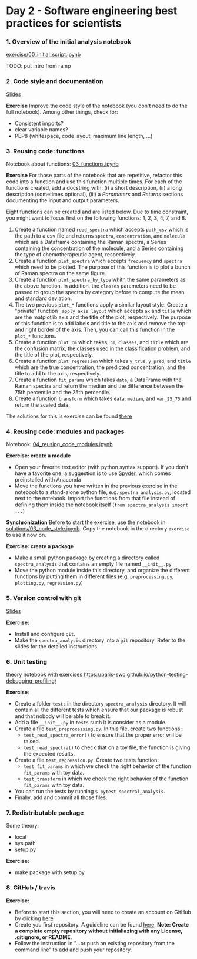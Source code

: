 # Day 2 - Software engineering best practices for scientists

### 1. Overview of the initial analysis notebook

[exercise/00_initial_script.ipynb](exercise/00_initial_script.ipynb)

TODO: put intro from ramp

### 2. Code style and documentation

[Slides](https://paris-saclay-cds.github.io/python-workshop/Day_2_Software_engineering_best_practices/02_documentation_code_style_slides.html)

**Exercise** Improve the code style of the notebook (you don't need to do the full notebook). Among other things, check for:

- Consistent imports?
- clear variable names?
- PEP8 (whitespace, code layout, maximum line length, ...)

### 3. Reusing code: functions

Notebook about functions: [03_functions.ipynb](03_functions.ipynb)

**Exercise** For those parts of the notebook that are repetitive, refactor this
code into a function and use this function multiple times. For each of the
functions created, add a docstring with: (i) a short description, (ii) a long
description (sometimes optional), (iii) a *Parameters* and *Returns* sections
documenting the input and output parameters.

Eight functions can be created and are listed below. Due to time constraint,
you might want to focus first on the following functions: 1, 2, 3, 4, 7, and 8.

1. Create a function named `read_spectra` which accepts `path_csv` which is the
   path to a csv file and returns `spectra`, `concentration`, and `molecule`
   which are a Dataframe containing the Raman spectra, a Series containing the
   concentration of the molecule, and a Series containing the type of
   chemotherapeutic agent, respectively.
2. Create a function `plot_spectra` which accepts `frequency` and `spectra`
   which need to be plotted. The purpose of this function is to plot a bunch of
   Raman spectra on the same figure.
3. Create a function `plot_spectra_by_type` whith the same parameters as the
   above function. In addition, the `classes` parameters need to be passed to
   group the spectra by category before to compute the mean and standard
   deviation.
4. The two previous `plot_*` functions apply a similar layout style. Create a
   "private" function `_apply_axis_layout` which accepts `ax` and `title` which
   are the matplotlib axis and the title of the plot, respectively. The purpose
   of this function is to add labels and title to the axis and remove the top
   and right border of the axis. Then, you can call this function in the
  `plot_*` functions.
5. Create a function `plot_cm` which takes, `cm`, `classes`, and `title` which
   are the confusion matrix, the classes used in the classification problem, and
   the title of the plot, respectively.
6. Create a function `plot_regression` which takes `y_true`, `y_pred`, and
   `title` which are the true concentration, the predicted concentration, and
   the title to add to the axis, respectively.
7. Create a function `fit_params` which takes `data`, a DataFrame with the Raman
   spectra and return the median and the difference between the 75th percentile
   and the 25th percentile.
8. Create a function `transform` which takes `data`, `median`, and `var_25_75`
   and return the scaled data.

The solutions for this is exercise can be
found [there](solutions/03_code_style.ipynb)

### 4. Reusing code: modules and packages

Notebook: [04_reusing_code_modules.ipynb](04_reusing_code_modules.ipynb)

**Exercise: create a module**

- Open your favorite text editor (with python syntax support). If you don't have a favorite one, a suggestion is to use [Spyder](https://github.com/spyder-ide/spyder), which comes preinstalled with Anaconda
- Move the functions you have written in the previous exercise in the notebook to a stand-alone python file, e.g. `spectra_analysis.py`, located next to the notebook. Import the functions from that file instead of defining them inside the notebook itself (`from spectra_analysis import ...`)

**Synchronization** Before to start the exercise, use the notebook in
[solutions/03_code_style.ipynb](solutions/03_code_style.ipynb). Copy the
notebook in the directory `exercise` to use it now on.

**Exercise: create a package**
- Make a small python package by creating a directory called `spectra_analysis` that contains an empty file named `__init__.py`
- Move the python module inside this directory, and organize the different functions by putting them in different files (e.g. `preprocessing.py`, `plotting.py`, `regression.py`)


### 5. Version control with git

[Slides](https://paris-saclay-cds.github.io/python-workshop/Day_2_Software_engineering_best_practices/05_documentation_git.html)

**Exercise:**

- Install and configure `git`.
- Make the `spectra_analysis` directory into a `git` repository. Refer to the
  slides for the detailed instructions.

### 6. Unit testing

theory notebook with exercises
https://paris-swc.github.io/python-testing-debugging-profiling/


**Exercise**:

- Create a folder `tests` in the directory `spectra_analysis` directory. It
  will contain all the different tests which ensure that our package is robust
  and that nobody will be able to break it.
- Add a file `__init__.py` in `tests` such it is consider as a module.
- Create a file `test_preprocessing.py`. In this file, create two functions:
  - `test_read_spectra_error()` to ensure that the proper error will be raised.
  - `test_read_spectra()` to check that on a toy file, the function is giving
    the expected results.
- Create a file `test_regression.py`. Create two tests function:
  - `test_fit_params` in which we check the right behavior of the function
    `fit_params` with toy data.
  - `test_transform` in which we check the right behavior of the function
    `fit_params` with toy data.
- You can run the tests by running `$ pytest spectral_analysis`.
- Finally, add and commit all those files.

### 7. Redistributable package

Some theory:

- local
- sys.path
- setup.py

**Exercise:**

* make package with setup.py

### 8. GitHub / travis


**Exercise:**

- Before to start this section, you will need to create an account on GitHub by
  clicking [here](https://github.com/join)
- Create you first repository. A guideline can be
  found
  [here](https://help.github.com/articles/creating-a-new-repository/). **Note:
  Create a complete empty repository without initialiazing with any License,
  .gitignore, or README**.
- Follow the instruction in "…or push an existing repository from the command
  line" to add and push your repository.
